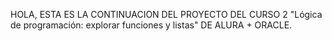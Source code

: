 HOLA, ESTA ES LA CONTINUACION DEL PROYECTO DEL CURSO 2 "Lógica de programación: explorar funciones y listas" DE ALURA + ORACLE.
